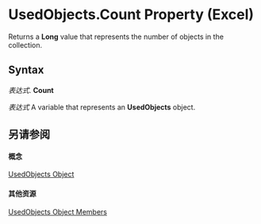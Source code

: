 
# UsedObjects.Count Property (Excel)

Returns a  **Long** value that represents the number of objects in the collection.


## Syntax

 _表达式_. **Count**

 _表达式_ A variable that represents an **UsedObjects** object.


## 另请参阅


#### 概念


[UsedObjects Object](b94ad3d1-411f-acf6-19bb-8e6c4a484748.md)
#### 其他资源


[UsedObjects Object Members](http://msdn.microsoft.com/library/443e79ce-f08f-1beb-4254-fa0bb82121ed%28Office.15%29.aspx)